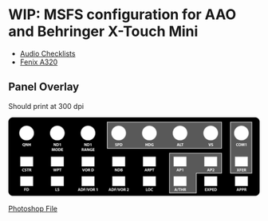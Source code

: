 # WIP: MSFS configuration for AAO and Behringer X-Touch Mini

- [Audio Checklists](Checklists)
- [Fenix A320](Fenix_A320)

## Panel Overlay

Should print at 300 dpi

![](images/X-Touch%20A320.png)

[Photoshop File](images/X-Touch%20A320.psd)